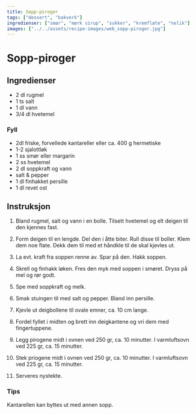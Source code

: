 ```yaml
---
title: Sopp-piroger
tags: ["dessert", "bakverk"]
ingredienser: ["smør", "mørk sirup", "sukker", "kremfløte", "nelik"]
images: ["../../assets/recipe-images/web_sopp-piroger.jpg"]
---
```


# Sopp-piroger

## Ingredienser

- 2 dl rugmel
- 1 ts salt
- 1 dl vann
- 3/4 dl hvetemel

### Fyll

- 2dl friske, forvellede kantareller eller ca. 400 g hermetiske
- 1-2 sjalottløk
- 1 ss smør eller margarin
- 2 ss hvetemel
- 2 dl soppkraft og vann
- salt & pepper
- 1 dl finhakket persille
- 1 dl revet ost

## Instruksjon

1. Bland rugmel, salt og vann i en bolle. Tilsett hvetemel og elt deigen til den kjennes fast.

2. Form deigen til en lengde. Del den i åtte biter. Rull disse til boller. Klem dem noe flate. Dekk dem til med et håndkle til de skal kjevles ut.

3. La evt. kraft fra soppen renne av. Spar på den. Hakk soppen.

4. Skrell og finhakk løken. Fres den myk med soppen i smøret. Dryss på mel og rør godt.

5. Spe med soppkraft og melk.

6. Smak stuingen til med salt og pepper. Bland inn persille.

7. Kjevle ut deigbollene til ovale emner, ca. 10 cm lange.

8. Fordel fyllet i midten og brett inn deigkantene og vri dem med fingertuppene.

9. Legg pirogene midt i ovnen ved 250 gr, ca. 10 minutter. I varmluftsovn ved 225 gr, ca. 15 minutter.

10. Stek priogene midt i ovnen ved 250 gr, ca. 10 minutter. I varmluftsovn ved 225 gr, ca. 15 minutter.

11. Serveres nystekte.

### Tips

Kantarellen kan byttes ut med annen sopp.
